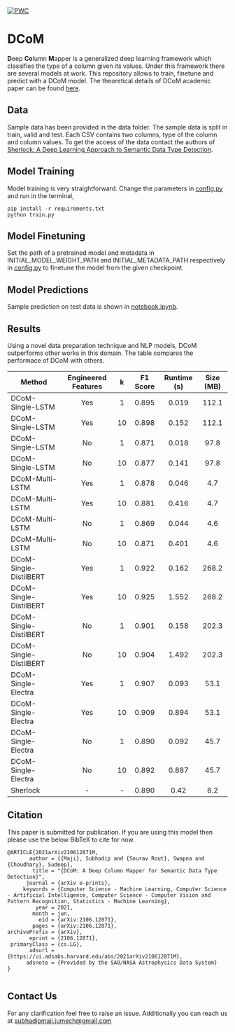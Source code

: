 [![PWC](https://img.shields.io/endpoint.svg?url=https://paperswithcode.com/badge/dcom-a-deep-column-mapper-for-semantic-data/semanticity-prediction-on-viznet)](https://paperswithcode.com/sota/semanticity-prediction-on-viznet?p=dcom-a-deep-column-mapper-for-semantic-data)

# DCoM
**D**eep **Co**lumn **M**apper is a generalized deep learning framework which classifies the type of a column given its values. Under this framework there are several models at work. This repository allows to train, finetune and predict with a DCoM model. The theoretical details of DCoM academic paper can be found [here](https://arxiv.org/abs/2106.12871).

## Data
Sample data has been provided in the data folder. The sample data is split in train, valid and test. Each CSV contains two columns, type of the column and column values. To get the access of the data contact the authors of [Sherlock: A Deep Learning Approach to Semantic Data Type Detection](https://arxiv.org/abs/1905.10688).

## Model Training
Model training is very straightforward. Change the parameters in [config.py](./config.py) and run in the terminal,
```
pip install -r requirements.txt
python train.py
```

## Model Finetuning
Set the path of a pretrained model and metadata in INITIAL_MODEL_WEIGHT_PATH and INITIAL_METADATA_PATH respectively in [config.py](./config.py) to finetune the model from the given checkpoint.

## Model Predictions
Sample prediction on test data is shown in [notebook.ipynb](./notebook.ipynb). 

## Results
Using a novel data preparation technique and NLP models, DCoM outperforms other works in this domain. The table compares the performace of DCoM with others. 


| Method        | Engineered Features |   k   | F1 Score | Runtime (s) | Size (MB) |
| ------------- | :-----------------: | :---: | :------: | :---------: | :-------: |
|DCoM-Single-LSTM | Yes | 1 | 0.895 | 0.019 | 112.1 |
|DCoM-Single-LSTM | Yes | 10 | 0.898 | 0.152 | 112.1|
|DCoM-Single-LSTM | No | 1 | 0.871 | 0.018 | 97.8|
|DCoM-Single-LSTM | No | 10 | 0.877 | 0.141 | 97.8|
|DCoM-Multi-LSTM | Yes | 1 | 0.878 | 0.046 | 4.7|
|DCoM-Multi-LSTM | Yes | 10 | 0.881 | 0.416 | 4.7|
|DCoM-Multi-LSTM | No | 1 | 0.869 | 0.044 | 4.6 |
|DCoM-Multi-LSTM | No | 10 | 0.871 | 0.401 | 4.6|
|DCoM-Single-DistilBERT | Yes | 1 | 0.922 | 0.162 | 268.2|
|DCoM-Single-DistilBERT | Yes | 10 | 0.925 | 1.552 | 268.2|
|DCoM-Single-DistilBERT | No | 1 | 0.901 | 0.158 | 202.3|
|DCoM-Single-DistilBERT | No | 10 | 0.904 | 1.492 | 202.3|
|DCoM-Single-Electra | Yes | 1 | 0.907 | 0.093 | 53.1|
|DCoM-Single-Electra | Yes | 10 | 0.909 | 0.894 | 53.1|
|DCoM-Single-Electra | No | 1 | 0.890 | 0.092 | 45.7|
|DCoM-Single-Electra | No | 10 | 0.892 | 0.887 | 45.7|
|Sherlock| - | - | 0.890 | 0.42 | 6.2 |


## Citation
This paper is submitted for publication. If you are using this model then please use the below BibTeX to cite for now.

```
@ARTICLE{2021arXiv210612871M,
       author = {{Maji}, Subhadip and {Sourav Rout}, Swapna and {Choudhary}, Sudeep},
        title = "{DCoM: A Deep Column Mapper for Semantic Data Type Detection}",
      journal = {arXiv e-prints},
     keywords = {Computer Science - Machine Learning, Computer Science - Artificial Intelligence, Computer Science - Computer Vision and Pattern Recognition, Statistics - Machine Learning},
         year = 2021,
        month = jun,
          eid = {arXiv:2106.12871},
        pages = {arXiv:2106.12871},
archivePrefix = {arXiv},
       eprint = {2106.12871},
 primaryClass = {cs.LG},
       adsurl = {https://ui.adsabs.harvard.edu/abs/2021arXiv210612871M},
      adsnote = {Provided by the SAO/NASA Astrophysics Data System}
}


```

## Contact Us
For any clarification feel free to raise an issue. Additionally you can reach us at subhadipmaji.jumech@gmail.com

